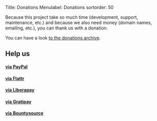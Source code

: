 Title: Donations
Menulabel: Donations
sortorder: 50

Because this project take so much time (development, support, maintenance, etc.) and because we also need money (domain names, emailing, etc.), you can thank us with a donation.

You can have a look [to the donations archive]({filename}donations-archive.md).

## Help us

<div class="list-group">
  <a href="https://www.paypal.com/cgi-bin/webscr?cmd=_s-xclick&hosted_button_id=9UBA65LG3FX9Y&lc=gb" class="list-group-item">
    <h4 class="list-group-item-heading">via PayPal</h4>
  </a>
  <a href="https://flattr.com/thing/1265480" class="list-group-item">
    <h4 class="list-group-item-heading">via Flattr</h4>
  </a>
  <a href="https://liberapay.com/wallabag/" class="list-group-item">
    <h4 class="list-group-item-heading">via Liberapay</h4>
  </a>
  <a href="https://gratipay.com/wallabag/" class="list-group-item">
    <h4 class="list-group-item-heading">via Gratipay</h4>
  </a>
  <a href="https://www.bountysource.com/teams/wallabag" class="list-group-item">
    <h4 class="list-group-item-heading">via Bountysource</h4>
  </a>
</div>
